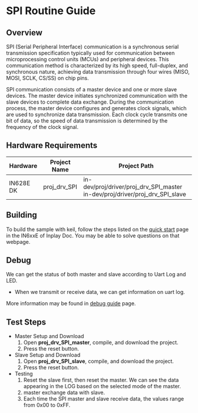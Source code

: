 # SPI Routine Guide

## Overview

SPI (Serial Peripheral Interface) communication is a synchronous serial transmission specification typically used for communication between microprocessing control units (MCUs) and peripheral devices. This communication method is characterized by its high speed, full-duplex, and synchronous nature, achieving data transmission through four wires (MISO, MOSI, SCLK, CS/SS) on chip pins.

SPI communication consists of a master device and one or more slave devices. The master device initiates synchronized communication with the slave devices to complete data exchange. During the communication process, the master device configures and generates clock signals, which are used to synchronize data transmission. Each clock cycle transmits one bit of data, so the speed of data transmission is determined by the frequency of the clock signal.



## Hardware Requirements

| Hardware  | Project Name | Project Path                                                 |
| --------- | ------------ | ------------------------------------------------------------ |
| IN628E DK | proj_drv_SPI | in-dev/proj/driver/proj_drv_SPI_master in-dev/proj/driver/proj_drv_SPI_slave |



## Building

To build the sample with keil, follow the steps listed on the [quick start](https://inplay-inc.github.io/docs/in6xxe/quick-start.html) page in the IN6xxE  of Inplay Doc. You may be able to solve questions on that webpage.



## Debug

We can get the status of both master and slave according to Uart Log and LED.

- When we transmit or receive data, we can get information on uart log.

More information may be found in  [debug guide](https://inplay-inc.github.io/docs/in6xxe/getting-started/debug-guide) page.



## Test Steps

- Master Setup and Download
  1. Open **proj_drv_SPI_master**, compile, and download the project.
  2. Press the reset button.
- Slave Setup and Download
  1. Open **proj_drv_SPI_slave**, compile, and download the project.
  2. Press the reset button.
- Testing
  1. Reset the slave first, then reset the master. We can see the data appearing in the LOG based on the selected mode of the master.
  2. master exchange data with slave.
  3. Each time the SPI master and slave receive data, the values range from 0x00 to 0xFF.